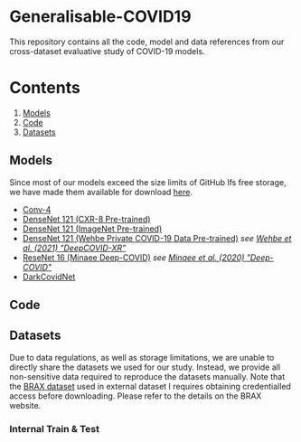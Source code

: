 # Generalisable-COVID19

This repository contains all the code, model and data references from our cross-dataset evaluative study of COVID-19 models. 

# Contents
1. [Models](#Models)
2. [Code](#Code)
3. [Datasets](#Datasets)

## Models
Since most of our models exceed the size limits of GitHub lfs free storage, we have made them available for download [here](https://www.dropbox.com/sh/97ap1u84qqwn2xl/AAAs2e4WaHRbxQFLawH6Q0SVa?dl=0).
- [Conv-4](https://www.dropbox.com/sh/xrgsi0fy5qxnrm0/AACV8Uw8FhHCx65gZkLTsKCHa?dl=0)
- [DenseNet 121 (CXR-8 Pre-trained)](https://www.dropbox.com/sh/br0srv71tm2box9/AAAOFQlEzLO4-a3yC8lNmfoXa?dl=0)
- [DenseNet 121 (ImageNet Pre-trained)](https://www.dropbox.com/sh/7ay5miy1wpqv7wu/AAA-b2kvFz8sx1oC0F5cFb1ga?dl=0)
- [DenseNet 121 (Wehbe Private COVID-19 Data Pre-trained)](https://www.dropbox.com/sh/8ltxmyph0bldmgu/AAAI2k6aMKiPWtpSSjeboLUza?dl=0) *see [Wehbe et al. (2021) "DeepCOVID-XR"](https://pubs.rsna.org/doi/abs/10.1148/radiol.2020203511)*
- [ReseNet 16 (Minaee Deep-COVID)](https://www.dropbox.com/sh/7txl44o2mx3pctl/AAA5FT-tlrkYc6SWQCj4rQboa?dl=0) *see [Minaee et al. (2020) "Deep-COVID"](http://www.pubmedcentral.nih.gov/articlerender.fcgi?artid=PMC7372265)*
- [DarkCovidNet](https://www.dropbox.com/sh/zv9sblzqz6nac90/AAA9JaBRVaCsf5BL8oE9Y8Bga?dl=0)



## Code


## Datasets
Due to data regulations, as well as storage limitations, we are unable to directly share the datasets we used for our study. Instead, we provide all non-sensitive data required to reproduce the datasets manually. Note that the [BRAX dataset]([url](https://physionet.org/content/brax/1.1.0/)) used in external dataset I requires obtaining credentialled access before downloading. Please refer to the details on the BRAX website.

### Internal Train & Test

